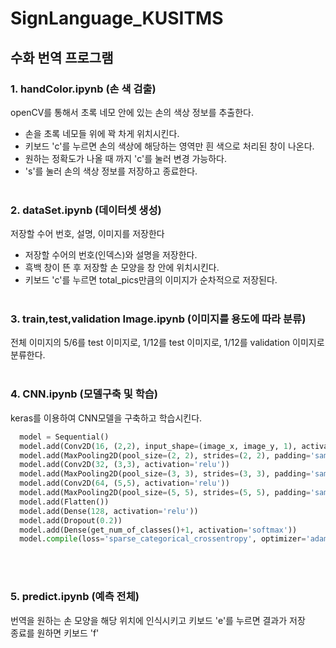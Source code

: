 # SignLanguage_KUSITMS
## 수화 번역 프로그램  

### 1. handColor.ipynb (손 색 검출)  
 openCV를 통해서 초록 네모 안에 있는 손의 색상 정보를 추출한다.  
 - 손을 초록 네모들 위에 꽉 차게 위치시킨다.  
 - 키보드 'c'를 누르면 손의 색상에 해당하는 영역만 흰 색으로 처리된 창이 나온다.  
 - 원하는 정확도가 나올 때 까지 'c'를 눌러 변경 가능하다.  
 - 's'를 눌러 손의 색상 정보를 저장하고 종료한다. <br><br>

### 2. dataSet.ipynb (데이터셋 생성)  
 저장할 수어 번호, 설명, 이미지를 저장한다  
 - 저장할 수어의 번호(인덱스)와 설명을 저장한다.  
 - 흑백 창이 뜬 후 저장할 손 모양을 창 안에 위치시킨다.  
 - 키보드 'c'를 누르면 total_pics만큼의 이미지가 순차적으로 저장된다. <br><br>
 
### 3. train,test,validation Image.ipynb (이미지를 용도에 따라 분류)  
 전체 이미지의 5/6를 test 이미지로, 1/12를 test 이미지로, 1/12를 validation 이미지로 분류한다. <br><br>

### 4. CNN.ipynb (모델구축 및 학습)  
 keras를 이용하여 CNN모델을 구축하고 학습시킨다.  
 ``` python
   model = Sequential()
   model.add(Conv2D(16, (2,2), input_shape=(image_x, image_y, 1), activation='relu'))
   model.add(MaxPooling2D(pool_size=(2, 2), strides=(2, 2), padding='same'))
   model.add(Conv2D(32, (3,3), activation='relu'))
   model.add(MaxPooling2D(pool_size=(3, 3), strides=(3, 3), padding='same'))
   model.add(Conv2D(64, (5,5), activation='relu'))
   model.add(MaxPooling2D(pool_size=(5, 5), strides=(5, 5), padding='same'))
   model.add(Flatten())
   model.add(Dense(128, activation='relu'))
   model.add(Dropout(0.2))
   model.add(Dense(get_num_of_classes()+1, activation='softmax'))
   model.compile(loss='sparse_categorical_crossentropy', optimizer='adam', metrics=['accuracy'])
 ```  
 <br><br>
 ### 5. predict.ipynb (예측 전체)  
 번역을 원하는 손 모양을 해당 위치에 인식시키고 키보드 'e'를 누르면 결과가 저장  
 종료를 원하면 키보드 'f'  
